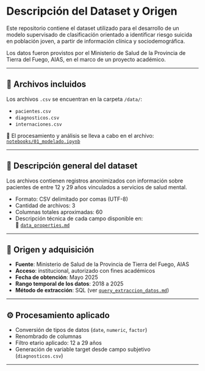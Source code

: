 # Descripción del Dataset y Origen

Este repositorio contiene el dataset utilizado para el desarrollo de un modelo supervisado de clasificación orientado a identificar riesgo suicida en población joven, a partir de información clínica y sociodemográfica.

Los datos fueron provistos por el Ministerio de Salud de la Provincia de Tierra del Fuego, AIAS, en el marco de un proyecto académico.

---

## 📁 Archivos incluidos

Los archivos `.csv` se encuentran en la carpeta `/data/`:

- `pacientes.csv`
- `diagnosticos.csv`
- `internaciones.csv`

📄 El procesamiento y análisis se lleva a cabo en el archivo:  
[`notebooks/01_modelado.ipynb`](../notebooks/01_modelado.ipynb)

---

## 🧾 Descripción general del dataset

Los archivos contienen registros anonimizados con información sobre pacientes de entre 12 y 29 años vinculados a servicios de salud mental.

- Formato: CSV delimitado por comas (UTF-8)
- Cantidad de archivos: 3
- Columnas totales aproximadas: 60
- Descripción técnica de cada campo disponible en:  
📎 [`data_properties.md`](data_properties.md)

---

## 🧪 Origen y adquisición

- **Fuente**: Ministerio de Salud de la Provincia de Tierra del Fuego, AIAS  
- **Acceso**: institucional, autorizado con fines académicos  
- **Fecha de obtención**: Mayo 2025  
- **Rango temporal de los datos**: 2018 a 2025  
- **Método de extracción**: SQL (ver [`query_extraccion_datos.md`](query_extraccion_datos.md))

---

## ⚙️ Procesamiento aplicado

- Conversión de tipos de datos (`date`, `numeric`, `factor`)
- Renombrado de columnas
- Filtro etario aplicado: 12 a 29 años
- Generación de variable target desde campo subjetivo (`diagnosticos.csv`)

---


